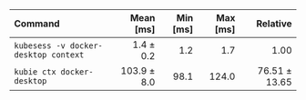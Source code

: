 | Command | Mean [ms] | Min [ms] | Max [ms] | Relative |
|:---|---:|---:|---:|---:|
| `kubesess -v docker-desktop context` | 1.4 ± 0.2 | 1.2 | 1.7 | 1.00 |
| `kubie ctx docker-desktop` | 103.9 ± 8.0 | 98.1 | 124.0 | 76.51 ± 13.65 |
